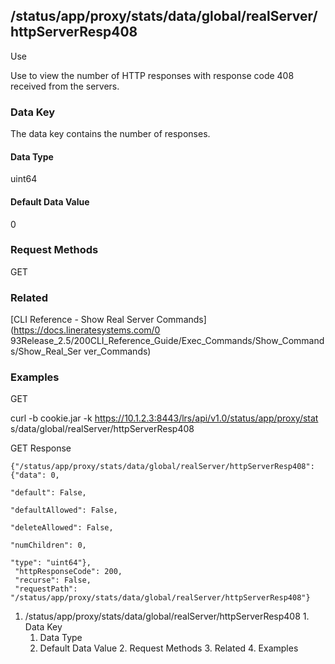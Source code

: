 ## /status/app/proxy/stats/data/global/realServer/httpServerResp408

Use

Use to view the number of HTTP responses with response code 408 received from
the servers.

### Data Key

The data key contains the number of responses.

#### Data Type

uint64

#### Default Data Value

0

### Request Methods

GET

### Related

[CLI Reference - Show Real Server Commands](https://docs.lineratesystems.com/0
93Release_2.5/200CLI_Reference_Guide/Exec_Commands/Show_Commands/Show_Real_Ser
ver_Commands)

### Examples

GET

curl -b cookie.jar -k https://10.1.2.3:8443/lrs/api/v1.0/status/app/proxy/stat
s/data/global/realServer/httpServerResp408

GET Response

    
    {"/status/app/proxy/stats/data/global/realServer/httpServerResp408": {"data": 0,
                                                                           "default": False,
                                                                           "defaultAllowed": False,
                                                                           "deleteAllowed": False,
                                                                           "numChildren": 0,
                                                                           "type": "uint64"},
     "httpResponseCode": 200,
     "recurse": False,
     "requestPath": "/status/app/proxy/stats/data/global/realServer/httpServerResp408"}
    

  1. /status/app/proxy/stats/data/global/realServer/httpServerResp408
    1. Data Key
      1. Data Type
      2. Default Data Value
    2. Request Methods
    3. Related
    4. Examples

